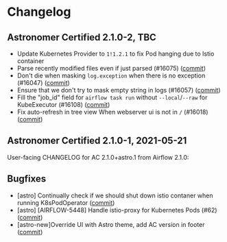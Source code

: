 # Changelog

Astronomer Certified 2.1.0-2, TBC
----------------------------------------

- Update Kubernetes Provider to `1!1.2.1` to fix Pod hanging due to Istio container
- Parse recently modified files even if just parsed (#16075) ([commit](https://github.com/astronomer/airflow/commit/19b3f1bd8))
- Don't die when masking `log.exception` when there is no exception (#16047) ([commit](https://github.com/astronomer/airflow/commit/e24040de6))
- Ensure that we don't try to mask empty string in logs (#16057) ([commit](https://github.com/astronomer/airflow/commit/d20eaa86c))
- Fill the "job_id" field for `airflow task run` without `--local`/`--raw` for KubeExecutor (#16108) ([commit](https://github.com/astronomer/airflow/commit/55fc6f6d8))
- Fix auto-refresh in tree view When webserver ui is not in ``/`` (#16018) ([commit](https://github.com/astronomer/airflow/commit/0c1d91917))

Astronomer Certified 2.1.0-1, 2021-05-21
----------------------------------------
User-facing CHANGELOG for AC 2.1.0+astro.1 from Airflow 2.1.0:

## Bugfixes

- [astro] Continually check if we should shut down istio contaner when running K8sPodOperator ([commit](https://github.com/astronomer/airflow/commit/40a852bda))
- [astro] [AIRFLOW-5448] Handle istio-proxy for Kubernetes Pods (#62) ([commit](https://github.com/astronomer/airflow/commit/47528ff07))
- [astro-new]Override UI with Astro theme, add AC version in footer ([commit](https://github.com/astronomer/airflow/commit/3d3e35e7d))
